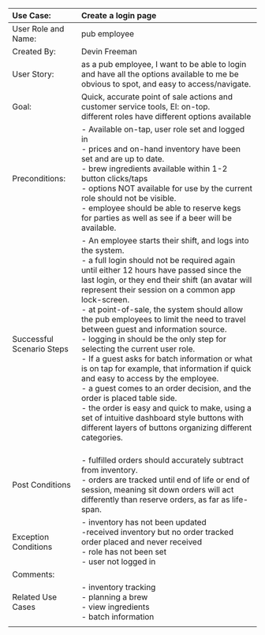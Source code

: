 |  Use Case:                  |  Create a login page                                                                                                                                                                                                                                                                                                                                                                                                                                                                                                                                                                                                                                                                                                                                                                                                                                                                                                                          |
|:----------------------------|:----------------------------------------------------------------------------------------------------------------------------------------------------------------------------------------------------------------------------------------------------------------------------------------------------------------------------------------------------------------------------------------------------------------------------------------------------------------------------------------------------------------------------------------------------------------------------------------------------------------------------------------------------------------------------------------------------------------------------------------------------------------------------------------------------------------------------------------------------------------------------------------------------------------------------------------------|
|  User Role and Name:        |  pub employee                                                                                                                                                                                                                                                                                                                                                                                                                                                                                                                                                                                                                                                                                                                                                                                                                                                                                                                                 |
|  Created By:                |  Devin Freeman                                                                                                                                                                                                                                                                                                                                                                                                                                                                                                                                                                                                                                                                                                                                                                                                                                                                                                                                |
|  User Story:                |  as a pub employee, I want to be able to login and have all the options available to me be obvious to spot, and easy to access/navigate.                                                                                                                                                                                                                                                                                                                                                                                                                                                                                                                                                                                                                                                                                                                                                                                                      |
|  Goal:                      |  Quick, accurate point of sale actions and customer service tools, EI: on-top.<div>different roles have different options available</div>                                                                                                                                                                                                                                                                                                                                                                                                                                                                                                                                                                                                                                                                                                                                                                                                     |
|  Preconditions:             |  - Available on-tap, user role set and logged in<div>- prices and on-hand inventory have been set and are up to date.</div><div>- brew ingredients available within 1-2 button clicks/taps</div><div>- options NOT available for use by the current role should not be visible.</div><div>- employee should be able to reserve kegs for parties as well as see if a beer will be available.</div>                                                                                                                                                                                                                                                                                                                                                                                                                                                                                                                                             |
|  Successful Scenario Steps  |  <div>- An employee starts their shift, and logs into the system.</div><div>- a full login should not be required again until either 12 hours have passed since the last login, or they end their shift (an avatar will represent their session on a common app lock-screen.</div><div>- at point-of-sale, the system should allow the pub employees to limit the need to travel between guest and information source.&nbsp;</div><div>- logging in should be the only step for selecting the current user role.</div><div>- If a guest asks for batch information or what is on tap for example, that information if quick and easy to access by the employee.</div><div>- a guest comes to an order decision, and the order is placed table side.</div><div>- the order is easy and quick to make, using a set of intuitive dashboard style buttons with different layers of buttons organizing different categories.</div><div><br></div>  |
|  Post Conditions            |  - fulfilled orders should accurately subtract from inventory.&nbsp;<div>- orders are tracked until end of life or end of session, meaning sit down orders will act differently than reserve orders, as far as life-span.</div>                                                                                                                                                                                                                                                                                                                                                                                                                                                                                                                                                                                                                                                                                                               |
|  Exception Conditions       |  - inventory has not been updated<div>-received inventory but no order tracked</div><div>order placed and never received</div><div><span style="background-color: var(--background-primary); font-family: var(--font-family-preview); color: var(--text-normal); font-size: var(--font-ui-medium);">- role has not been set</span></div><div><span style="background-color: var(--background-primary); font-family: var(--font-family-preview); color: var(--text-normal); font-size: var(--font-ui-medium);">- user not logged in</span></div>                                                                                                                                                                                                                                                                                                                                                                                               |
|  Comments:                  |                                                                                                                                                                                                                                                                                                                                                                                                                                                                                                                                                                                                                                                                                                                                                                                                                                                                                                                                               |
|  Related Use Cases          |  - inventory tracking<div>- planning a brew</div><div>- view ingredients</div><div>- batch information</div>                                                                                                                                                                                                                                                                                                                                                                                                                                                                                                                                                                                                                                                                                                                                                                                                                                  |
|                             |                                                                                                                                                                                                                                                                                                                                                                                                                                                                                                                                                                                                                                                                                                                                                                                                                                                                                                                                               |  
